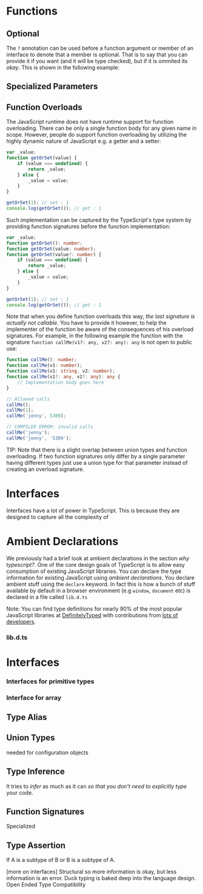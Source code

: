 
# Functions

## Optional
The `?` annotation can be used before a function argument or member of an interface to denote that a member is optional. That is to say that you can provide it if you want (and it will be type checked), but if it is ommited its *okay*. This is shown in the following example:

## Specialized Parameters

## Function Overloads
The JavaScript runtime does not have runtime support for function overloading. There can be only a single function body for any given name in scope. However, people do support function overloading by utilizing the highly dynamic nature of JavaScript e.g. a getter and a setter:

```ts
var _value;
function getOrSet(value) {
    if (value === undefined) {
        return _value;
    } else {
        _value = value;
    }
}

getOrSet(1); // set : 1
console.log(getOrSet()); // get : 1
```

Such implementation can be captured by the TypeScript's type system by providing function signatures before the function implementation:

```ts
var _value;
function getOrSet(): number;
function getOrSet(value: number);
function getOrSet(value?: number) {
    if (value === undefined) {
        return _value;
    } else {
        _value = value;
    }
}

getOrSet(1); // set : 1
console.log(getOrSet()); // get : 1
```

Note that when you define function overloads this way, *the last signature is actually not callable*. You have to provide it however, to help the implementer of the function be aware of the consequences of his overload signatures. For example, in the following example the function with the signature `function callMe(v1?: any, v2?: any): any` is not open to public use:

```ts
function callMe(): number;
function callMe(v1: number);
function callMe(v1: string, v2: number);
function callMe(v1?: any, v2?: any): any {
    // Implementation body goes here
}

// Allowed calls
callMe();
callMe(1);
callMe('jenny', 5309);

// COMPILER ERROR: invalid calls
callMe('jenny');
callMe('jenny', '5309');
```

TIP: Note that there is a slight overlap between union types and function overloading. If two function signatures only differ by a single parameter having different types just use a union type for that parameter instead of creating an overload signature.


# Interfaces

Interfaces have a lot of power in TypeScript. This is because they are designed to capture all the complexity of




# Ambient Declarations

We previously had a brief look at ambient declarations in the section *why typescript?*. One of the core design goals of TypeScript is to allow easy consumption of existing JavaScript libraries. You can declare the type information for existing JavaScript using *ambient declarations*. You declare ambient stuff using the `declare` keyword. In fact this is how a bunch of stuff available by default in a browser environment (e.g `window`, `document` etc) is declared in a file called `lib.d.ts`


Note: You can find type definitions for nearly 90% of the most popular JavaScript libraries at [DefinitelyTyped](https://github.com/borisyankov/DefinitelyTyped) with contributions from [lots of  developers](https://github.com/borisyankov/DefinitelyTyped/graphs/contributors).



### lib.d.ts

# Interfaces



### Interfaces for primitive types

### Interface for array

## Type Alias

## Union Types
needed for configuration objects

## Type Inference
It tries to *infer* as much as it can *so that you don't need to explicitly type* your code.

## Function Signatures

Specialized

## Type Assertion

If A is a subtype of B or B is a subtype of A.








[more on interfaces]
Structural so more information is okay, but less information is an error. Duck typing is baked deep into the language design.
Open Ended
Type Compatibility
